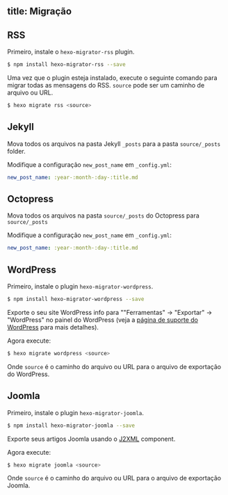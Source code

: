title: Migração
---
## RSS

Primeiro, instale o `hexo-migrator-rss` plugin.

``` bash
$ npm install hexo-migrator-rss --save
```

Uma vez que o plugin esteja instalado, execute o seguinte comando para migrar todas as mensagens do RSS. `source` pode ser um caminho de arquivo ou URL.

``` bash
$ hexo migrate rss <source>
```

## Jekyll

Mova todos os arquivos na pasta Jekyll `_posts` para a pasta `source/_posts` folder.

Modifique a configuração `new_post_name` em `_config.yml`:

``` yaml
new_post_name: :year-:month-:day-:title.md
```

## Octopress

Mova todos os arquivos na pasta `source/_posts` do Octopress para `source/_posts`

Modifique a configuração `new_post_name` em `_config.yml`:

``` yaml
new_post_name: :year-:month-:day-:title.md
```

## WordPress

Primeiro, instale o plugin `hexo-migrator-wordpress`.

``` bash
$ npm install hexo-migrator-wordpress --save
```

Exporte o seu site WordPress info para ""Ferramentas" → "Exportar" → "WordPress" no painel do WordPress (veja a [página de suporte do WordPress](http://en.support.wordpress.com/export/) para mais detalhes).

Agora execute:

``` bash
$ hexo migrate wordpress <source>
```

Onde `source` é o caminho do arquivo ou URL para o arquivo de exportação do WordPress.

## Joomla

Primeiro, instale o plugin `hexo-migrator-joomla`.

```bash
$ npm install hexo-migrator-joomla --save
```

Exporte seus artigos Joomla usando o [J2XML](http://extensions.joomla.org/extensions/migration-a-conversion/data-import-a-export/12816?qh=YToxOntpOjA7czo1OiJqMnhtbCI7fQ%3D%3D) component.

Agora execute:

```bash
$ hexo migrate joomla <source>
```

Onde `source` é o caminho do arquivo ou URL para o arquivo de exportação Joomla.
